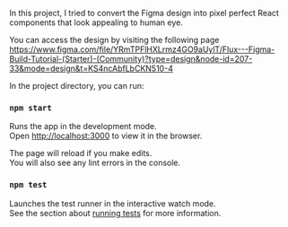In this project, I tried to convert the Figma design into pixel perfect
React components that look appealing to human eye.

You can access the design by visiting the following page
https://www.figma.com/file/YRmTPFlHXLrmz4GO9aUylT/Flux---Figma-Build-Tutorial-(Starter)-(Community)?type=design&node-id=207-33&mode=design&t=KS4ncAbfLbCKN510-4


In the project directory, you can run:

### `npm start`

Runs the app in the development mode.\
Open [http://localhost:3000](http://localhost:3000) to view it in the browser.

The page will reload if you make edits.\
You will also see any lint errors in the console.

### `npm test`

Launches the test runner in the interactive watch mode.\
See the section about [running tests](https://facebook.github.io/create-react-app/docs/running-tests) for more information.




